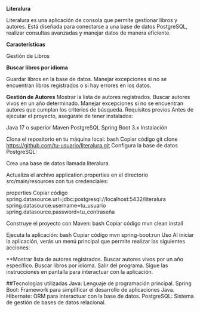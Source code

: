 **Literalura**

Literalura es una aplicación de consola que permite gestionar libros y autores. Está diseñada para conectarse a una base de datos PostgreSQL, realizar consultas avanzadas y manejar datos de manera eficiente.

**Características**

Gestión de Libros

**Buscar libros por idioma**

Guardar libros en la base de datos.
Manejar excepciones si no se encuentran libros registrados o si hay errores en los datos.

**Gestión de Autores**
Mostrar la lista de autores registrados.
Buscar autores vivos en un año determinado.
Manejar excepciones si no se encuentran autores que cumplan los criterios de búsqueda.
Requisitos previos
Antes de ejecutar el proyecto, asegúrate de tener instalados:

Java 17 o superior
Maven
PostgreSQL
Spring Boot 3.x
Instalación

Clona el repositorio en tu máquina local:
bash
Copiar código
git clone https://github.com/tu-usuario/literalura.git
Configura la base de datos PostgreSQL:

Crea una base de datos llamada literalura.

Actualiza el archivo application.properties en el directorio src/main/resources con tus credenciales:

properties
Copiar código
spring.datasource.url=jdbc:postgresql://localhost:5432/literalura
spring.datasource.username=tu_usuario
spring.datasource.password=tu_contraseña

Construye el proyecto con Maven:
bash
Copiar código
mvn clean install

Ejecuta la aplicación:
bash
Copiar código
mvn spring-boot:run
Uso
Al iniciar la aplicación, verás un menú principal que permite realizar las siguientes acciones:

**Mostrar lista de autores registrados.
Buscar autores vivos por un año específico.
Buscar libros por idioma.
Salir del programa.
Sigue las instrucciones en pantalla para interactuar con la aplicación.

##Tecnologías utilizadas
Java: Lenguaje de programación principal.
Spring Boot: Framework para simplificar el desarrollo de aplicaciones Java.
Hibernate: ORM para interactuar con la base de datos.
PostgreSQL: Sistema de gestión de bases de datos relacional.
